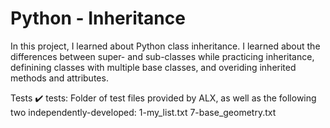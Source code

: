 # Python - Inheritance
In this project, I learned about Python class inheritance. I learned about the differences between super- and sub-classes while practicing inheritance, definining classes with multiple base classes, and overiding inherited methods and attributes.

Tests ✔️
tests: Folder of test files provided by ALX, as well as the following two independently-developed:
1-my_list.txt
7-base_geometry.txt